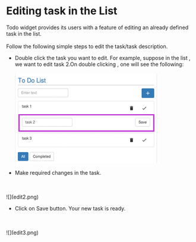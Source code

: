 # Editing task in the List

Todo widget provides its users with a feature of editing an already defined task in the list.
<br/>
<br/>
Follow the following simple steps to edit the task/task description.
* Double click the task you want to edit.
For example, suppose in the list , we want to edit task 2.On double clicking , one will see the following:<br/><br/>
![](edit1.png)

* Make required changes in the task.
<br/>
<br/>
![](edit2.png)

* Click on Save button. Your new task is ready.
 <br/>
<br/>
![](edit3.png)
